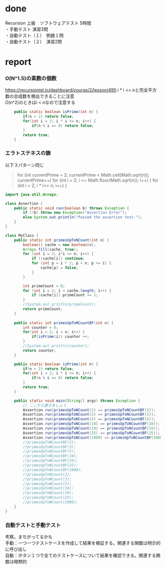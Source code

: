 # done
Recursion 上級　ソフトウェアテスト 5時間</br>
・手動テスト 演習3問</br>
・自動テスト（１）　例題１問</br>
・自動テスト（２）　演習2問</br>

# report 
### O(N^1.5)の素数の個数
https://recursionist.io/dashboard/course/2/lesson/495
i * i <= nと完全平方数の合成数を検出できることに注意</br>
O(n^2)のときはi < nなので注意する</br>

```java
    public static boolean isPrime(int n) {
        if(n < 2) return false;
        for(int i = 2; i * i <= n; i++) {
            if(n % i == 0) return false;
        }
        return true;
    }
```

### エラトステネスの篩
以下３パターン同じ
>for (int currentPrime = 2; currentPrime < Math.ceil(Math.sqrt(n)); currentPrime++)
>for (int i = 2; i <= Math.floor(Math.sqrt(n)); i++) {
>for (int i = 2; i * i<= n; i++) {

```java
import java.util.Arrays;

class Assertion {
    public static void run(boolean b) throws Exception {
        if (!b) throw new Exception("Assertion Error");
        else System.out.println("Passed the assertion test.");
    }
}

class MyClass {
    public static int primesUpToNCount(int n) {
        boolean[] cache = new boolean[n];
        Arrays.fill(cache, true);
        for (int i = 2; i*i <= n; i++) {
            if (!cache[i]) continue;
            for (int p = i * 2; p < n; p += i) {
                cache[p] = false;
            }
        }

        int primeCount = 0;
        for (int i = 2; i < cache.length; i++) {
            if (cache[i]) primeCount += 1;
        }
        //System.out.println(primeCount);
        return primeCount;
    }
    
    public static int primesUpToNCountBF(int n) {
        int counter = 0;
        for(int i = 2; i < n; i++) {
            if(isPrime(i)) counter ++;
        }
        //System.out.println(counter);
        return counter;
    }

    public static boolean isPrime(int n) {
        if(n < 2) return false;
        for(int i = 2; i * i <= n; i++) {
            if(n % i == 0) return false;
        }
        return true;
    }

    public static void main(String[] args) throws Exception {
        // ここから書きましょう
        Assertion.run(primesUpToNCount(2) == primesUpToNCountBF(2));
        Assertion.run(primesUpToNCount(3) == primesUpToNCountBF(3));
        Assertion.run(primesUpToNCount(5) == primesUpToNCountBF(5));
        Assertion.run(primesUpToNCount(10) == primesUpToNCountBF(10));
        Assertion.run(primesUpToNCount(19) == primesUpToNCountBF(19));
        Assertion.run(primesUpToNCount(25) == primesUpToNCountBF(25));
        Assertion.run(primesUpToNCount(1000) == primesUpToNCountBF(1000));
        //primesUpToNCountBF(2);
        //primesUpToNCountBF(3);
        //primesUpToNCountBF(5);        
        //primesUpToNCountBF(10);
        //primesUpToNCountBF(19);
        //primesUpToNCountBF(25);
        //primesUpToNCountBF(1000);
        //primesUpToNCount(2);
        //primesUpToNCount(3);
        //primesUpToNCount(5);
        //primesUpToNCount(10);
        //primesUpToNCount(19);
        //primesUpToNCount(25);
        //primesUpToNCount(1000);
    }
}

```

### 自動テストと手動テスト
考察。まちがってるかも</br>
手動：一つ一つテストケースを作成して結果を検証する。関連する関数は明示的に呼び出し</br>
自動：ボタン１つで全てのテストケースについて結果を確認できる。関連する関数は暗黙的</br>